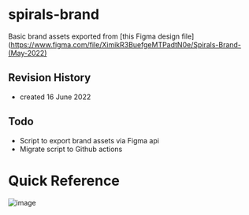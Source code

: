 # spirals-brand

Basic brand assets exported from [this Figma design file](https://www.figma.com/file/XimikR3BuefgeMTPadtN0e/Spirals-Brand-(May-2022)


## Revision History
- created 16 June 2022

## Todo
- Script to export brand assets via Figma api 
- Migrate script to Github actions 

# Quick Reference
![image](https://user-images.githubusercontent.com/275252/174162393-6078482e-0164-41cd-86bf-875f8efbcd69.png)

